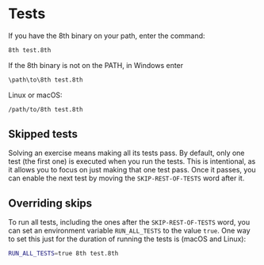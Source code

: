# Tests

If you have the 8th binary on your path, enter the command:

```bash
8th test.8th
```

If the 8th binary is not on the PATH, in Windows enter

```cmd
\path\to\8th test.8th
```

Linux or macOS:

```bash
/path/to/8th test.8th
```

## Skipped tests

Solving an exercise means making all its tests pass.
By default, only one test (the first one) is executed when you run the tests.
This is intentional, as it allows you to focus on just making that one test pass.
Once it passes, you can enable the next test by moving the `SKIP-REST-OF-TESTS` word after it.

## Overriding skips

To run all tests, including the ones after the `SKIP-REST-OF-TESTS` word, you can set an environment variable `RUN_ALL_TESTS` to the value `true`. 
One way to set this just for the duration of running the tests is (macOS and Linux):

```bash
RUN_ALL_TESTS=true 8th test.8th
```
